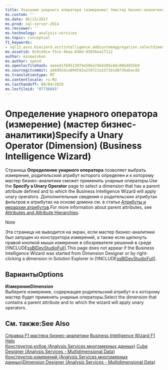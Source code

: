 ```yaml
---
title: Указание унарного оператора (измерение) (мастер бизнес-аналитики) | Документация Майкрософт
ms.custom: ''
ms.date: 06/13/2017
ms.prod: sql-server-2014
ms.reviewer: ''
ms.technology: analysis-services
ms.topic: conceptual
f1_keywords:
- sql12.asvs.biwizard.acctintelligence.addcustomaggregation.selectdimension.f1
ms.assetid: 0c8ce9ce-f5ce-4bea-830d-05836ea17112
author: minewiskan
ms.author: owend
ms.openlocfilehash: aeeed1f69513979a566a7db4385e4dc00b4855b9
ms.sourcegitcommit: ad4d92dce894592a259721a1571b1d8736abacdb
ms.translationtype: MT
ms.contentlocale: ru-RU
ms.lasthandoff: 08/04/2020
ms.locfileid: "87736845"
---
```

# <a name="specify-a-unary-operator-dimension-business-intelligence-wizard"></a><span data-ttu-id="15bbc-102">Определение унарного оператора (измерение) (мастер бизнес-аналитики)</span><span class="sxs-lookup"><span data-stu-id="15bbc-102">Specify a Unary Operator (Dimension) (Business Intelligence Wizard)</span></span>
  <span data-ttu-id="15bbc-103">Страница **Определение унарного оператора** позволяет выбрать измерение, родительский атрибут которого определен и к которому мастер бизнес-аналитики сможет применить унарные операторы.</span><span class="sxs-lookup"><span data-stu-id="15bbc-103">Use the **Specify a Unary Operator** page to select a dimension that has a parent attribute defined and to which the Business Intelligence Wizard will apply unary operators.</span></span> <span data-ttu-id="15bbc-104">Дополнительные сведения о родительских атрибутах фильтров и атрибутах на основе домена см. в статье [Атрибуты и иерархии атрибутов](multidimensional-models-olap-logical-dimension-objects/attributes-and-attribute-hierarchies.md).</span><span class="sxs-lookup"><span data-stu-id="15bbc-104">For more information about parent attributes, see [Attributes and Attribute Hierarchies](multidimensional-models-olap-logical-dimension-objects/attributes-and-attribute-hierarchies.md).</span></span>  
  
> [!NOTE]  
>  <span data-ttu-id="15bbc-105">Эта страница не выводится на экран, если мастер бизнес-аналитики был запущен из конструктора измерений, а также если щелкнуть правой кнопкой мыши измерение в обозревателе решений в среде [!INCLUDE[ssBIDevStudioFull](../includes/ssbidevstudiofull-md.md)].</span><span class="sxs-lookup"><span data-stu-id="15bbc-105">This page does not appear if the Business Intelligence Wizard was started from Dimension Designer or by right-clicking a dimension in Solution Explorer in [!INCLUDE[ssBIDevStudioFull](../includes/ssbidevstudiofull-md.md)].</span></span>  
  
## <a name="options"></a><span data-ttu-id="15bbc-106">Варианты</span><span class="sxs-lookup"><span data-stu-id="15bbc-106">Options</span></span>  
 <span data-ttu-id="15bbc-107">**Измерение**</span><span class="sxs-lookup"><span data-stu-id="15bbc-107">**Dimension**</span></span>  
 <span data-ttu-id="15bbc-108">Выберите измерение, содержащее родительский атрибут и к которому мастер будет применять унарные операторы.</span><span class="sxs-lookup"><span data-stu-id="15bbc-108">Select the dimension that contains a parent attribute and to which the wizard will apply unary operators.</span></span>  
  
## <a name="see-also"></a><span data-ttu-id="15bbc-109">См. также:</span><span class="sxs-lookup"><span data-stu-id="15bbc-109">See Also</span></span>  
 <span data-ttu-id="15bbc-110">[Справка F1 мастера бизнес-аналитики](business-intelligence-wizard-f1-help.md) </span><span class="sxs-lookup"><span data-stu-id="15bbc-110">[Business Intelligence Wizard F1 Help](business-intelligence-wizard-f1-help.md) </span></span>  
 <span data-ttu-id="15bbc-111">[Конструктор кубов &#40;Analysis Services многомерных данных&#41;](cube-designer-analysis-services-multidimensional-data.md) </span><span class="sxs-lookup"><span data-stu-id="15bbc-111">[Cube Designer &#40;Analysis Services - Multidimensional Data&#41;](cube-designer-analysis-services-multidimensional-data.md) </span></span>  
 [<span data-ttu-id="15bbc-112">Конструктор измерений &#40;Analysis Services многомерных данных&#41;</span><span class="sxs-lookup"><span data-stu-id="15bbc-112">Dimension Designer &#40;Analysis Services - Multidimensional Data&#41;</span></span>](dimension-designer-analysis-services-multidimensional-data.md)  
  
  
